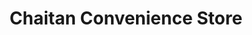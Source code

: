 ---
title: "Chaitan Convenience Store"
url: /bristol/chaitan-convenience-store/
shop: Lebensmittel
---